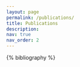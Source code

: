 ```yaml
---
layout: page
permalink: /publications/
title: Publications
description: 
nav: true
nav_order: 2
---
```


<!-- _pages/publications.md -->
<div class="publications">

{% bibliography %}

</div>

<!-- <div class="working">

{% bibliography %}

</div> -->
